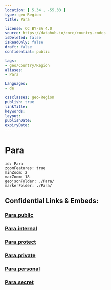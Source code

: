 ```yaml
---
location: [ 5.34 , -55.33 ] 
type: geo-Region
title: Para

license: CC BY-SA 4.0
source: https://datahub.io/core/country-codes
isDeleted: false
isReadOnly: false
draft: false
confidential: public

tags:
- geo/Country/Region
aliases:
- Para

Languages:
- de

cssclasses: geo-Region
publish: true
linkTitle: 
keywords: 
layout: 
publishDate: 
expiryDate: 
---
```


# Para

```leaflet
id: Para
zoomFeatures: true 
minZoom: 2 
maxZoom: 18
geojsonFolder: ./Para/
markerFolder: ./Para/
```


## Confidential Links & Embeds: 

### [Para.public](/_public/\Earth\Continent\America~South\Suriname\Districts~SurinamePara.public.md) 

### [Para.internal](/_internal/\Earth\Continent\America~South\Suriname\Districts~SurinamePara.internal.md) 

### [Para.protect](/_protect/\Earth\Continent\America~South\Suriname\Districts~SurinamePara.protect.md) 

### [Para.private](/_private/\Earth\Continent\America~South\Suriname\Districts~SurinamePara.private.md) 

### [Para.personal](/_personal/\Earth\Continent\America~South\Suriname\Districts~SurinamePara.personal.md) 

### [Para.secret](/_secret/\Earth\Continent\America~South\Suriname\Districts~SurinamePara.secret.md)

